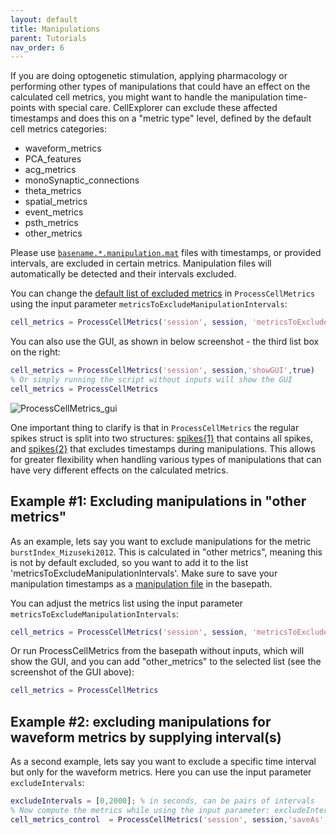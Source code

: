 ```yaml
---
layout: default
title: Manipulations
parent: Tutorials
nav_order: 6
---
```


If you are doing optogenetic stimulation, applying pharmacology or performing other types of manipulations that could have an effect on the calculated cell metrics, you might want to handle the manipulation time-points with special care. CellExplorer can exclude these affected timestamps and does this on a "metric type" level, defined by the default cell metrics categories:

* waveform_metrics
* PCA_features
* acg_metrics
* monoSynaptic_connections
* theta_metrics
* spatial_metrics
* event_metrics
* psth_metrics
* other_metrics

 Please use [`basename.*.manipulation.mat`]((https://cellexplorer.org/datastructure/data-structure-and-format/#manipulations)) files with timestamps, or provided intervals, are excluded in certain metrics. Manipulation files will automatically be detected and their intervals excluded.

 You can change the [default list of excluded metrics](https://github.com/petersenpeter/CellExplorer/blob/master/ProcessCellMetrics.m#L86) in `ProcessCellMetrics` using the input parameter `metricsToExcludeManipulationIntervals`:

```m
cell_metrics = ProcessCellMetrics('session', session, 'metricsToExcludeManipulationIntervals', {'waveform_metrics','PCA_features','acg_metrics','monoSynaptic_connections','theta_metrics','spatial_metrics','event_metrics','psth_metrics'});
```

You can also use the GUI, as shown in below screenshot - the third list box on the right:
```m
cell_metrics = ProcessCellMetrics('session', session,'showGUI',true)
% Or simply running the script without inputs will show the GUI
cell_metrics = ProcessCellMetrics
```

![ProcessCellMetrics_gui](https://buzsakilab.com/wp/wp-content/uploads/2021/02/ProcessCellMetrics_gui.png)

One important thing to clarify is that in `ProcessCellMetrics` the regular spikes struct is split into two structures: [spikes{1}](https://github.com/petersenpeter/CellExplorer/blob/master/ProcessCellMetrics.m#L251) that contains all spikes, and [spikes{2}](https://github.com/petersenpeter/CellExplorer/blob/master/ProcessCellMetrics.m#L326) that excludes timestamps during manipulations. This allows for greater flexibility when handling various types of manipulations that can have very different effects on the calculated metrics.

## Example #1: Excluding manipulations in "other metrics"
As an example, lets say you want to exclude manipulations for the metric `burstIndex_Mizuseki2012`. This is calculated in "other metrics", meaning this is not by default excluded, so you want to add it to the list 'metricsToExcludeManipulationIntervals'. Make sure to save your manipulation timestamps as a [manipulation file](https://cellexplorer.org/datastructure/data-structure-and-format/#manipulations) in the basepath.
 
You can adjust the metrics list using the input parameter `metricsToExcludeManipulationIntervals`:

```m
cell_metrics = ProcessCellMetrics('session', session, 'metricsToExcludeManipulationIntervals', {'other_metrics',...});
```

Or run ProcessCellMetrics from the basepath without inputs, which will show the GUI, and you can add "other_metrics" to the selected list (see the screenshot of the GUI above):

```m
cell_metrics = ProcessCellMetrics
```

## Example #2: excluding manipulations for waveform metrics by supplying interval(s)
As a second example, lets say you want to exclude a specific time interval but only for the waveform metrics. Here you can use the input parameter `excludeIntervals`:

```m
excludeIntervals = [0,2000]; % in seconds, can be pairs of intervals
% Now compute the metrics while using the input parameter: excludeIntervals
cell_metrics_control  = ProcessCellMetrics('session', session,'saveAs','cell_metrics_control','excludeIntervals',excludeIntervals,'metricsToExcludeManipulationIntervals','waveform_metrics');
```
